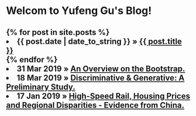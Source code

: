 # Welcom to Yufeng Gu's Blog!
<h2>
		{% for post in site.posts %}
	    <li><span>{{ post.date | date_to_string }}</span> » <a href="{{ post.url }}" title="{{ post.title }}">{{ post.title }}</a></li>
	  {% endfor %}
		<li>31 Mar 2019 » <a href="{{site.baseurl}}/homework/hw2.pdf">An Overview on the Bootstrap.</a><br/>
		<li>18 Mar 2019 » <a href="{{site.baseurl}}/homework/hw1.pdf">Discriminative & Generative: A Preliminary Study.</a><br/>
		<li>17 Jan 2019 » <a href="{{site.baseurl}}/article/High-Speed Rail, Housing Prices and Regional Disparities - Evidence from China.pdf">High-Speed Rail, Housing Prices and Regional Disparities - Evidence from China.</a>
